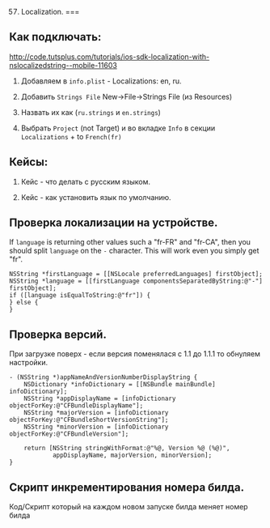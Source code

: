 
57. Localization.
===

## Как подключать:
http://code.tutsplus.com/tutorials/ios-sdk-localization-with-nslocalizedstring--mobile-11603

1. Добавляем в `info.plist` - Localizations: en, ru. 

2. Добавить `Strings File` New->File->Strings File (из Resources)

3. Назвать их как (`ru.strings` и `en.strings`)

4. Выбрать `Project` (not Target) и во вкладке `Info` в секции `Localizations` + to `French(fr)`


## Кейсы:
1. Кейс - что делать с русским языком.

2. Кейс - как установить язык по умолчанию.



## Проверка локализации на устройстве.

If `language` is returning other values such a "fr-FR" and "fr-CA", then you should split `language` on the `-` character. This will work even you simply get "fr".

    NSString *firstLanguage = [[NSLocale preferredLanguages] firstObject];
    NSString *language = [[firstLanguage componentsSeparatedByString:@"-"] firstObject];
    if ([language isEqualToString:@"fr"]) {
    } else {
    }

## Проверка версий.

При загрузке поверх - если версия поменялася с 1.1 до 1.1.1 то обнуляем настройки.

```objc
- (NSString *)appNameAndVersionNumberDisplayString {
    NSDictionary *infoDictionary = [[NSBundle mainBundle] infoDictionary];
    NSString *appDisplayName = [infoDictionary objectForKey:@"CFBundleDisplayName"];
    NSString *majorVersion = [infoDictionary objectForKey:@"CFBundleShortVersionString"];
    NSString *minorVersion = [infoDictionary objectForKey:@"CFBundleVersion"];
    
    return [NSString stringWithFormat:@"%@, Version %@ (%@)",
            appDisplayName, majorVersion, minorVersion];
}
```

## Скрипт инкрементирования номера билда.

Код/Скрипт который на каждом новом запуске билда меняет номер билда













